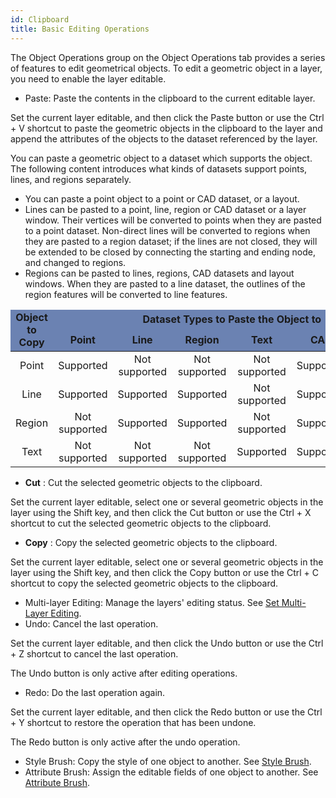 ```yaml
---
id: Clipboard
title: Basic Editing Operations
---
```

The Object Operations group on the Object Operations tab provides a series of features to edit geometrical objects. To edit a geometric object in a layer, you need to enable the layer editable.

* Paste: Paste the contents in the clipboard to the current editable layer.

Set the current layer editable, and then click the Paste button or use the Ctrl + V shortcut to paste the geometric objects in the clipboard to the layer and append the attributes of the objects to the dataset referenced by the layer. 

You can paste a geometric object to a dataset which supports the object. The following content introduces what kinds of datasets support points, lines, and regions separately.

* You can paste a point object to a point or CAD dataset, or a layout. 
* Lines can be pasted to a point, line, region or CAD dataset or a layer window. Their vertices will be converted to points when they are pasted to a point dataset. Non-direct lines will be converted to regions when they are pasted to a region dataset; if the lines are not closed, they will be extended to be closed by connecting the starting and ending node, and changed to regions. 
* Regions can be pasted to lines, regions, CAD datasets and layout windows. When they are pasted to a line dataset, the outlines of the region features will be converted to line features. 

<table class="normaltable" width="85%">
<thead bgcolor="#6B82B2">
<tr class="normaltableTitle">
<td rowspan="2" width="15%"><div align="center"><strong>Object to Copy </strong></div></td>
<td colspan="6" width="85%"><div align="center"><strong>Dataset Types to Paste the Object to </strong></div></td>
</tr>
<tr class="normaltableTitle" >
<td><div align="center"><strong>Point</strong></div></td>
<td><div align="center"><strong>Line</strong></div></td>
<td><div align="center"><strong>Region</strong></div></td>
<td><div align="center"><strong>Text</strong></div></td>
<td><div align="center"><strong>CAD </strong></div></td>
<td><div align="center"><strong>Layout</strong></div></td>
</tr>
</thead>
<tr class="normaltablecontent1">
<td><div align="center">Point</td>
<td><div align="center">Supported</td>
<td><div align="center">Not supported</div></td>
<td><div align="center">Not supported</div></td>
<td><div align="center">Not supported</div></td>
<td><div align="center">Supported</div></td>
<td><div align="center">Supported</div></td>
</tr>
<tr class="normaltablecontent2">
<td><div align="center">Line</td>
<td><div align="center">Supported</td>
<td><div align="center">Supported</div></td>
<td><div align="center">Supported</div></td>
<td><div align="center">Not supported</div></td>
<td><div align="center">Supported</div></td>
<td><div align="center">Supported</div></td>
</tr>
<tr class="normaltablecontent1">
<td><div align="center">Region</td>
<td><div align="center">Not supported</td>
<td><div align="center">Supported</div></td>
<td><div align="center">Supported</div></td>
<td><div align="center">Not supported</div></td>
<td><div align="center">Supported</div></td>
<td><div align="center">Supported</div></td>
</tr>
<tr class="normaltablecontent2">
<td><div align="center">Text</td>
<td><div align="center">Not supported</td>
<td><div align="center">Not supported</div></td>
<td><div align="center">Not supported</div></td>
<td><div align="center">Supported</div></td>
<td><div align="center">Supported</div></td>
<td><div align="center">Supported</div></td>
</tr>
</table>

* **Cut** : Cut the selected geometric objects to the clipboard. 

Set the current layer editable, select one or several geometric objects in the layer using the Shift key, and then click the Cut button or use the Ctrl + X shortcut to cut the selected geometric objects to the clipboard.

* **Copy** : Copy the selected geometric objects to the clipboard. 

Set the current layer editable, select one or several geometric objects in the layer using the Shift key, and then click the Copy button or use the Ctrl + C shortcut to copy the selected geometric objects to the clipboard.

* Multi-layer Editing: Manage the layers' editing status. See [Set Multi-Layer Editing](MultiLayerEditSet).
* Undo: Cancel the last operation. 

Set the current layer editable, and then click the Undo button or use the Ctrl + Z shortcut to cancel the last operation.

The Undo button is only active after editing operations.

* Redo: Do the last operation again. 

Set the current layer editable, and then click the Redo button or use the Ctrl + Y shortcut to restore the operation that has been undone.

The Redo button is only active after the undo operation.

* Style Brush: Copy the style of one object to another. See [Style Brush](StyleBrush).
* Attribute Brush: Assign the editable fields of one object to another. See [Attribute Brush](PropertyBrush).

